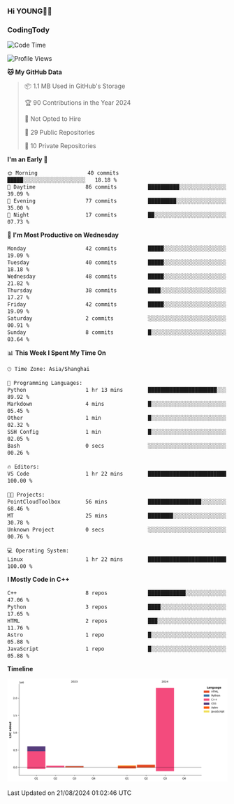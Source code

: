 <!--
**IHKYoung/IHKYoung** is a ✨ _special_ ✨ repository because its `README.md` (this file) appears on your GitHub profile.

Here are some ideas to get you started:

- 🔭 I’m currently working on ...
- 🌱 I’m currently learning ...
- 👯 I’m looking to collaborate on ...
- 🤔 I’m looking for help with ...
- 💬 Ask me about ...
- 📫 How to reach me: ...
- 😄 Pronouns: ...
- ⚡ Fun fact: ...
-->

### Hi YOUNG👋🏻


### CodingTody
<!--START_SECTION:waka-->
![Code Time](http://img.shields.io/badge/Code%20Time-64%20hrs%2010%20mins-blue)

![Profile Views](http://img.shields.io/badge/Profile%20Views-0-blue)

**🐱 My GitHub Data** 

> 📦 1.1 MB Used in GitHub's Storage 
 > 
> 🏆 90 Contributions in the Year 2024
 > 
> 🚫 Not Opted to Hire
 > 
> 📜 29 Public Repositories 
 > 
> 🔑 10 Private Repositories 
 > 
**I'm an Early 🐤** 

```text
🌞 Morning                40 commits          █████░░░░░░░░░░░░░░░░░░░░   18.18 % 
🌆 Daytime                86 commits          ██████████░░░░░░░░░░░░░░░   39.09 % 
🌃 Evening                77 commits          █████████░░░░░░░░░░░░░░░░   35.00 % 
🌙 Night                  17 commits          ██░░░░░░░░░░░░░░░░░░░░░░░   07.73 % 
```
📅 **I'm Most Productive on Wednesday** 

```text
Monday                   42 commits          █████░░░░░░░░░░░░░░░░░░░░   19.09 % 
Tuesday                  40 commits          █████░░░░░░░░░░░░░░░░░░░░   18.18 % 
Wednesday                48 commits          █████░░░░░░░░░░░░░░░░░░░░   21.82 % 
Thursday                 38 commits          ████░░░░░░░░░░░░░░░░░░░░░   17.27 % 
Friday                   42 commits          █████░░░░░░░░░░░░░░░░░░░░   19.09 % 
Saturday                 2 commits           ░░░░░░░░░░░░░░░░░░░░░░░░░   00.91 % 
Sunday                   8 commits           █░░░░░░░░░░░░░░░░░░░░░░░░   03.64 % 
```


📊 **This Week I Spent My Time On** 

```text
🕑︎ Time Zone: Asia/Shanghai

💬 Programming Languages: 
Python                   1 hr 13 mins        ██████████████████████░░░   89.92 % 
Markdown                 4 mins              █░░░░░░░░░░░░░░░░░░░░░░░░   05.45 % 
Other                    1 min               █░░░░░░░░░░░░░░░░░░░░░░░░   02.32 % 
SSH Config               1 min               █░░░░░░░░░░░░░░░░░░░░░░░░   02.05 % 
Bash                     0 secs              ░░░░░░░░░░░░░░░░░░░░░░░░░   00.26 % 

🔥 Editors: 
VS Code                  1 hr 22 mins        █████████████████████████   100.00 % 

🐱‍💻 Projects: 
PointCloudToolbox        56 mins             █████████████████░░░░░░░░   68.46 % 
MT                       25 mins             ████████░░░░░░░░░░░░░░░░░   30.78 % 
Unknown Project          0 secs              ░░░░░░░░░░░░░░░░░░░░░░░░░   00.76 % 

💻 Operating System: 
Linux                    1 hr 22 mins        █████████████████████████   100.00 % 
```

**I Mostly Code in C++** 

```text
C++                      8 repos             ████████████░░░░░░░░░░░░░   47.06 % 
Python                   3 repos             ████░░░░░░░░░░░░░░░░░░░░░   17.65 % 
HTML                     2 repos             ███░░░░░░░░░░░░░░░░░░░░░░   11.76 % 
Astro                    1 repo              █░░░░░░░░░░░░░░░░░░░░░░░░   05.88 % 
JavaScript               1 repo              █░░░░░░░░░░░░░░░░░░░░░░░░   05.88 % 
```



**Timeline**

![Lines of Code chart](https://raw.githubusercontent.com/IHKYoung/IHKYoung/baseline/assets/bar_graph.png)


 Last Updated on 21/08/2024 01:02:46 UTC
<!--END_SECTION:waka-->
